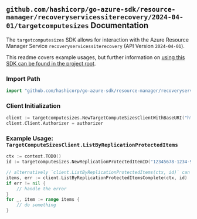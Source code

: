 
## `github.com/hashicorp/go-azure-sdk/resource-manager/recoveryservicessiterecovery/2024-04-01/targetcomputesizes` Documentation

The `targetcomputesizes` SDK allows for interaction with the Azure Resource Manager Service `recoveryservicessiterecovery` (API Version `2024-04-01`).

This readme covers example usages, but further information on [using this SDK can be found in the project root](https://github.com/hashicorp/go-azure-sdk/tree/main/docs).

### Import Path

```go
import "github.com/hashicorp/go-azure-sdk/resource-manager/recoveryservicessiterecovery/2024-04-01/targetcomputesizes"
```


### Client Initialization

```go
client := targetcomputesizes.NewTargetComputeSizesClientWithBaseURI("https://management.azure.com")
client.Client.Authorizer = authorizer
```


### Example Usage: `TargetComputeSizesClient.ListByReplicationProtectedItems`

```go
ctx := context.TODO()
id := targetcomputesizes.NewReplicationProtectedItemID("12345678-1234-9876-4563-123456789012", "example-resource-group", "vaultValue", "replicationFabricValue", "replicationProtectionContainerValue", "replicationProtectedItemValue")

// alternatively `client.ListByReplicationProtectedItems(ctx, id)` can be used to do batched pagination
items, err := client.ListByReplicationProtectedItemsComplete(ctx, id)
if err != nil {
	// handle the error
}
for _, item := range items {
	// do something
}
```
